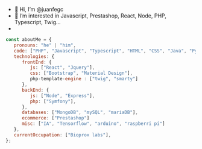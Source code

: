 - 👋 Hi, I’m @juanfegc
- 👀 I’m interested in Javascript, Prestashop, React, Node, PHP, Typescript, Twig...
- 
```javascript
const aboutMe = {
   pronouns: "he" | "him",
   code: ["PHP", "Javascript", "Typescript", "HTML", "CSS", "Java", "Python", "Perl", "C++"],
   technologies: {
      frontEnd: {
         js: ["React", "Jquery"],
         css: ["Bootstrap", "Material Design"],
         php-template-engine : ["twig", "smarty"]
      },
      backEnd: {
         js: ["Node", "Express"],
         php: ["Symfony"],
      },
      databases: ["MongoDB", "mySQL", "mariaDB"],
      ecommerce: ["Prestashop"]
      misc: ["IA", "Tensorflow", "arduino", "raspberri pi"]
   },
   currentOccupation: ["Bioprox labs"],
};
```


<!---
juanfegc/juanfegc is a ✨ special ✨ repository because its `README.md` (this file) appears on your GitHub profile.
You can click the Preview link to take a look at your changes.
--->
